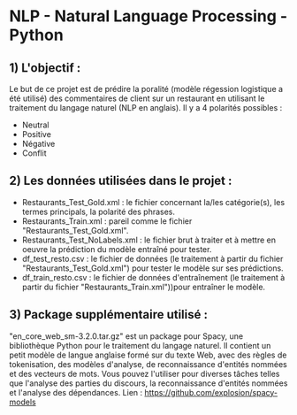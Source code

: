 # NLP - Natural Language Processing - Python
## 1) L'objectif : 
   Le but de ce projet est de prédire la poralité (modèle régession logistique a été utilisé) des commentaires de client
   sur un restaurant en utilisant le traitement du langage naturel (NLP en anglais). Il y a 4 polarités possibles :
   + Neutral
   + Positive
   + Négative
   + Conflit
## 2) Les données utilisées dans le projet :
   + Restaurants_Test_Gold.xml : le fichier concernant la/les catégorie(s), les termes principals, la polarité des phrases.
   + Restaurants_Train.xml : pareil comme le fichier "Restaurants_Test_Gold.xml". 
   + Restaurants_Test_NoLabels.xml : le fichier brut à traiter et à mettre en oeuvre la prédiction du modèle entraîné pour tester.
   + df_test_resto.csv : le fichier de données (le traitement à partir du fichier "Restaurants_Test_Gold.xml") pour tester le modèle sur ses prédictions. 
   + df_train_resto.csv : le fichier de données d'entraînement (le traitement à partir du fichier "Restaurants_Train.xml"))pour entraîner le modèle.
## 3) Package supplémentaire utilisé :
   "en_core_web_sm-3.2.0.tar.gz" est un package pour Spacy, une bibliothèque Python pour le traitement du langage naturel. Il contient un petit modèle de langue anglaise formé sur du      texte Web, avec des règles de tokenisation, des modèles d'analyse, de reconnaissance d'entités nommées et des vecteurs de mots. Vous pouvez l'utiliser pour diverses tâches telles       que l'analyse des parties du discours, la reconnaissance d'entités nommées et l'analyse des dépendances.
   Lien : https://github.com/explosion/spacy-models  
